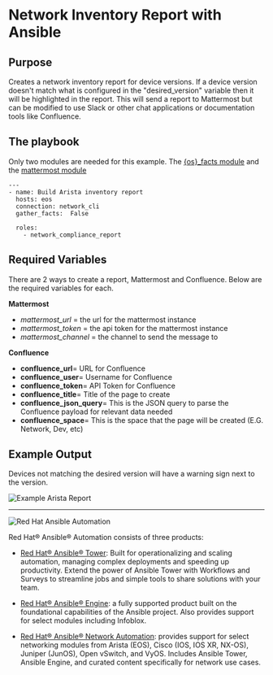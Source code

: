 # Network Inventory Report with Ansible

## Purpose

Creates a network inventory report for device versions. If a device version doesn't match what is configured in the "desired_version" variable then it will be highlighted in the report. This will send a report to Mattermost but can be modified to use Slack or other chat applications or documentation tools like Confluence.

## The playbook

Only two modules are needed for this example. The [{os}\_facts module][1] and
the [mattermost module][5]

```
---
- name: Build Arista inventory report
  hosts: eos
  connection: network_cli
  gather_facts:  False

  roles:
    - network_compliance_report
```

## Required Variables

There are 2 ways to create a report, Mattermost and Confluence. Below are the required variables for each.

**Mattermost**

- _mattermost_url_ = the url for the mattermost instance
- _mattermost_token_ = the api token for the mattermost instance
- _mattermost_channel_ = the channel to send the message to

**Confluence**

- **confluence_url**= URL for Confluence
- **confluence_user**= Username for Confluence
- **confluence_token**= API Token for Confluence
- **confluence_title**= Title of the page to create
- **confluence_json_query**= This is the JSON query to parse the Confluence payload for relevant data needed
- **confluence_space**= This is the space that the page will be created (E.G. Network, Dev, etc)

## Example Output

Devices not matching the desired version will have a warning sign next to the version.

![Example Arista Report](https://i.imgur.com/hQoAALw.png)

---

![Red Hat Ansible Automation][6]

Red Hat® Ansible® Automation consists of three products:

- [Red Hat® Ansible® Tower][7]: Built for operationalizing and scaling
  automation, managing complex deployments and speeding up productivity. Extend
  the power of Ansible Tower with Workflows and Surveys to streamline jobs and
  simple tools to share solutions with your team.

- [Red Hat® Ansible® Engine][8]: a fully supported product built on the
  foundational capabilities of the Ansible project. Also provides support for
  select modules including Infoblox.

- [Red Hat® Ansible® Network Automation][9]: provides support for select
  networking modules from Arista (EOS), Cisco (IOS, IOS XR, NX-OS), Juniper
  (JunOS), Open vSwitch, and VyOS. Includes Ansible Tower, Ansible Engine, and
  curated content specifically for network use cases.

[1]: http://docs.ansible.com/ansible/latest/nxos_facts_module.html
[2]: http://docs.ansible.com/ansible/latest/list_of_network_modules.html
[3]: images/htmlreport.png
[4]: http://docs.ansible.com/ansible/latest/ios_facts_module.html
[5]: http://docs.ansible.com/ansible/latest/template_module.html
[6]: images/rh-ansible-automation.png
[7]: https://www.ansible.com/tower
[8]: https://www.ansible.com/ansible-engine
[9]: https://www.ansible.com/networking
